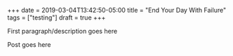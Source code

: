 +++
date = 2019-03-04T13:42:50-05:00
title =  "End Your Day With Failure"
tags = ["testing"]
draft = true
+++

First paragraph/description goes here

<!--more-->

Post goes here